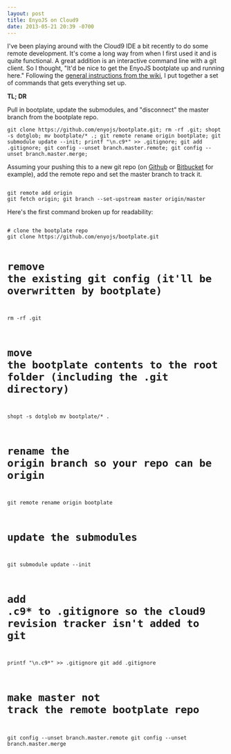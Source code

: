 ```yaml
---
layout: post
title: EnyoJS on Cloud9
date: 2013-05-21 20:39 -0700
---
```


<p><p>I've been playing around with the Cloud9 IDE a bit recently to do some remote development. It's come a long way from when I first used it and is quite functional. A great addition is an interactive command line with a git client. So I thought, "It'd be nice to get the EnyoJS bootplate up and running here."  Following the <a href="https://github.com/enyojs/enyo/wiki/Dupliforking">general instructions from the wiki</a>, I put together a set of commands that gets everything set up.</p>
<p><b>TL; DR</b></p>
<p>Pull in bootplate, update the submodules, and "disconnect" the master branch from the bootplate repo.</p>

<pre><code>git clone https://github.com/enyojs/bootplate.git; rm -rf .git; shopt -s dotglob; mv bootplate/* .; git remote rename origin bootplate; git submodule update --init; printf "\n.c9*" &gt;&gt; .gitignore; git add .gitignore; git config --unset branch.master.remote; git config --unset branch.master.merge;</code></pre>

<p>Assuming your pushing this to a new git repo (on <a href="http://github.com">Github</a> or <a href="http://bitbucket.org">Bitbucket</a> for example), add the remote repo and set the master branch to track it.</p>

<pre><code>
git remote add origin <origin path>
git fetch origin; git branch --set-upstream master origin/master</origin></code></pre>

<p>Here's the first command broken up for readability:</p>
<pre><code>
# clone the bootplate repo
git clone https://github.com/enyojs/bootplate.git

# remove the existing git config (it'll be overwritten by bootplate)
rm -rf .git

# move the bootplate contents to the root folder (including the .git directory)
shopt -s dotglob
mv bootplate/* .

# rename the origin branch so your repo can be origin
git remote rename origin bootplate

# update the submodules
git submodule update --init

# add .c9* to .gitignore so the cloud9 revision tracker isn't added to git
printf "\n.c9*" &gt;&gt; .gitignore
git add .gitignore

# make master not track the remote bootplate repo
git config --unset branch.master.remote
git config --unset branch.master.merge
</code></pre></p>